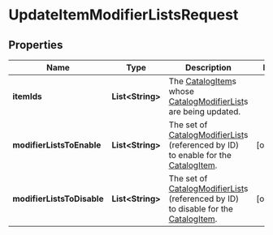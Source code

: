 
# UpdateItemModifierListsRequest

## Properties
Name | Type | Description | Notes
------------ | ------------- | ------------- | -------------
**itemIds** | **List&lt;String&gt;** | The [CatalogItem](#type-catalogitem)s whose [CatalogModifierList](#type-catalogmodifierlist)s are being updated. | 
**modifierListsToEnable** | **List&lt;String&gt;** | The set of [CatalogModifierList](#type-catalogmodifierlist)s (referenced by ID) to enable for the [CatalogItem](#type-catalogitem). |  [optional]
**modifierListsToDisable** | **List&lt;String&gt;** | The set of [CatalogModifierList](#type-catalogmodifierlist)s (referenced by ID) to disable for the [CatalogItem](#type-catalogitem). |  [optional]



